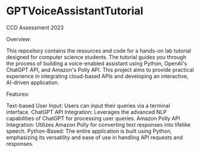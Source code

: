 # GPTVoiceAssistantTutorial
CCD Assessment 2023

Overview:

This repository contains the resources and code for a hands-on lab tutorial designed for computer science students. 
The tutorial guides you through the process of building a voice-enabled assistant using Python, OpenAI's ChatGPT API, and Amazon's Polly API. 
This project aims to provide practical experience in integrating cloud-based APIs and developing an interactive, AI-driven application.

Features:

Text-based User Input: Users can input their queries via a terminal interface.
ChatGPT API Integration: Leverages the advanced NLP capabilities of ChatGPT for processing user queries.
Amazon Polly API Integration: Utilizes Amazon Polly for converting text responses into lifelike speech.
Python-Based: The entire application is built using Python, emphasizing its versatility and ease of use in handling API requests and responses.
